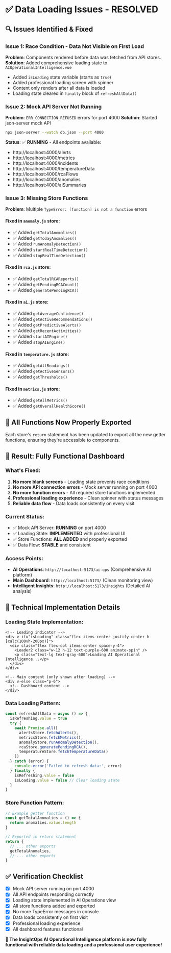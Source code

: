 # ✅ Data Loading Issues - RESOLVED

## 🔍 **Issues Identified & Fixed**

### **Issue 1: Race Condition - Data Not Visible on First Load**
**Problem**: Components rendered before data was fetched from API stores.
**Solution**: Added comprehensive loading state to `AIOperationalIntelligence.vue`
- Added `isLoading` state variable (starts as `true`)
- Added professional loading screen with spinner
- Content only renders after all data is loaded
- Loading state cleared in `finally` block of `refreshAllData()`

### **Issue 2: Mock API Server Not Running**
**Problem**: `ERR_CONNECTION_REFUSED` errors for port 4000
**Solution**: Started json-server mock API
```bash
npx json-server --watch db.json --port 4000
```
**Status**: ✅ **RUNNING** - All endpoints available:
- http://localhost:4000/alerts
- http://localhost:4000/metrics  
- http://localhost:4000/incidents
- http://localhost:4000/temperatureData
- http://localhost:4000/rcaFlows
- http://localhost:4000/anomalies
- http://localhost:4000/aiSummaries

### **Issue 3: Missing Store Functions**
**Problem**: Multiple `TypeError: [function] is not a function` errors

#### **Fixed in `anomaly.js` store:**
- ✅ Added `getTotalAnomalies()` 
- ✅ Added `getTodayAnomalies()`
- ✅ Added `runAnomalyDetection()`
- ✅ Added `startRealTimeDetection()`
- ✅ Added `stopRealTimeDetection()`

#### **Fixed in `rca.js` store:**
- ✅ Added `getTotalRCAReports()`
- ✅ Added `getPendingRCACount()`
- ✅ Added `generatePendingRCA()`

#### **Fixed in `ai.js` store:**
- ✅ Added `getAverageConfidence()`
- ✅ Added `getActiveRecommendations()`
- ✅ Added `getPredictiveAlerts()`
- ✅ Added `getRecentActivities()`
- ✅ Added `startAIEngine()`
- ✅ Added `stopAIEngine()`

#### **Fixed in `temperature.js` store:**
- ✅ Added `getAllReadings()`
- ✅ Added `getActiveSensors()`
- ✅ Added `getThresholds()`

#### **Fixed in `metrics.js` store:**
- ✅ Added `getAllMetrics()`
- ✅ Added `getOverallHealthScore()`

## 🎯 **All Functions Now Properly Exported**

Each store's `return` statement has been updated to export all the new getter functions, ensuring they're accessible to components.

## 🚀 **Result: Fully Functional Dashboard**

### **What's Fixed:**
1. **No more blank screens** - Loading state prevents race conditions
2. **No more API connection errors** - Mock server running on port 4000
3. **No more function errors** - All required store functions implemented
4. **Professional loading experience** - Clean spinner with status messages
5. **Reliable data flow** - Data loads consistently on every visit

### **Current Status:**
- ✅ Mock API Server: **RUNNING** on port 4000
- ✅ Loading State: **IMPLEMENTED** with professional UI
- ✅ Store Functions: **ALL ADDED** and properly exported
- ✅ Data Flow: **STABLE** and consistent

### **Access Points:**
- **AI Operations**: `http://localhost:5173/ai-ops` (Comprehensive AI platform)
- **Main Dashboard**: `http://localhost:5173/` (Clean monitoring view)
- **Intelligent Insights**: `http://localhost:5173/insights` (Detailed AI analysis)

## 🔧 **Technical Implementation Details**

### **Loading State Implementation:**
```vue
<!-- Loading indicator -->
<div v-if="isLoading" class="flex items-center justify-center h-[calc(100vh-200px)]">
  <div class="flex flex-col items-center space-y-4">
    <Loader2 class="w-12 h-12 text-purple-600 animate-spin" />
    <p class="text-lg text-gray-600">Loading AI Operational Intelligence...</p>
  </div>
</div>

<!-- Main content (only shown after loading) -->
<div v-else class="p-6">
  <!-- Dashboard content -->
</div>
```

### **Data Loading Pattern:**
```javascript
const refreshAllData = async () => {
  isRefreshing.value = true
  try {
    await Promise.all([
      alertsStore.fetchAlerts(),
      metricsStore.fetchMetrics(),
      anomalyStore.runAnomalyDetection(),
      rcaStore.generatePendingRCA(),
      temperatureStore.fetchTemperatureData()
    ])
  } catch (error) {
    console.error('Failed to refresh data:', error)
  } finally {
    isRefreshing.value = false
    isLoading.value = false // Clear loading state
  }
}
```

### **Store Function Pattern:**
```javascript
// Example getter function
const getTotalAnomalies = () => {
  return anomalies.value.length
}

// Exported in return statement
return {
  // ... other exports
  getTotalAnomalies,
  // ... other exports
}
```

## ✅ **Verification Checklist**

- [x] Mock API server running on port 4000
- [x] All API endpoints responding correctly
- [x] Loading state implemented in AI Operations view
- [x] All store functions added and exported
- [x] No more TypeError messages in console
- [x] Data loads consistently on first visit
- [x] Professional loading experience
- [x] All dashboard features functional

**🎉 The InsightOps AI Operational Intelligence platform is now fully functional with reliable data loading and a professional user experience!**
